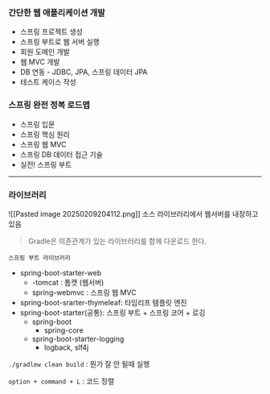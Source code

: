 ### 간단한 웹 애플리케이션 개발
- 스프링 프로젝트 생성
- 스프링 부트로 웹 서버 실행 
- 회원 도메인 개발
- 웹 MVC 개발
- DB 연동 - JDBC, JPA, 스프링 데이터 JPA
- 테스트 케이스 작성

### 스프링 완전 정복 로드맵 
- 스프링 입문
- 스프링 핵심 원리
- 스프링 웹 MVC
- 스프링 DB 데이터 접근 기술
- 실전! 스프링 부트

---
### 라이브러리
![[Pasted image 20250209204112.png]]
소스 라이브러리에서 웹서버를 내장하고 있음

> Gradle은 의존관계가 있는 라이브러리를 함께 다운로드 한다.

`스프링 부트 라이브러리`
- spring-boot-starter-web
	- -tomcat : 톰캣 (웹서버)
	- spring-webmvc : 스프링 웹 MVC
- spring-boot-srarter-thymeleaf: 타임리프 템플릿 엔진
- spring-boot-starter(공통): 스프링 부트 + 스프링 코어 + 로깅
	- spring-boot
		- spring-core
	- spring-boot-starter-logging
		- logback, slf4j


`./gradlew clean build` : 뭔가 잘 안 될때 실행


`option + command + L` : 코드 정렬